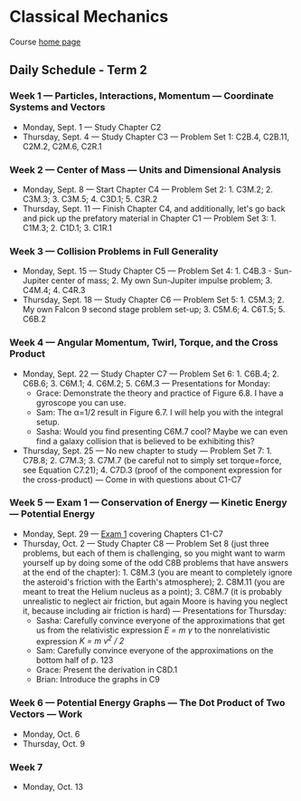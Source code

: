 # Classical Mechanics

Course [home page](./)

## Daily Schedule - Term 2

### Week 1 &mdash; Particles, Interactions, Momentum &mdash; Coordinate Systems and Vectors

* Monday, Sept. 1 &mdash; Study Chapter C2
* Thursday, Sept. 4 &mdash; Study Chapter C3 &mdash; Problem Set 1: C2B.4, C2B.11, C2M.2, C2M.6, C2R.1

### Week 2 &mdash; Center of Mass &mdash; Units and Dimensional Analysis

* Monday, Sept. 8 &mdash; Start Chapter C4 &mdash; Problem Set 2: 1. C3M.2; 2. C3M.3; 3. C3M.5; 4. C3D.1; 5. C3R.2
* Thursday, Sept. 11 &mdash; Finish Chapter C4, and additionally, let's go back and pick up the prefatory material in Chapter C1 &mdash; Problem Set 3: 1. C1M.3; 2. C1D.1; 3. C1R.1

### Week 3 &mdash; Collision Problems in Full Generality

* Monday, Sept. 15 &mdash; Study Chapter C5 &mdash; Problem Set 4: 1. C4B.3 - Sun-Jupiter center of mass; 2. My own Sun-Jupiter impulse problem; 3. C4M.4; 4. C4R.3
* Thursday, Sept. 18 &mdash; Study Chapter C6 &mdash; Problem Set 5: 1. C5M.3; 2. My own Falcon 9 second stage problem set-up; 3. C5M.6; 4. C6T.5; 5. C6B.2

### Week 4 &mdash; Angular Momentum, Twirl, Torque, and the Cross Product

* Monday, Sept. 22 &mdash; Study Chapter C7 &mdash; Problem Set 6: 1. C6B.4; 2. C6B.6; 3. C6M.1; 4. C6M.2; 5. C6M.3 &mdash; Presentations for Monday:
    * Grace: Demonstrate the theory and practice of Figure 6.8. I have a gyroscope you can use.
	* Sam: The &alpha;=1/2 result in Figure 6.7. I will help you with the integral setup.
	* Sasha: Would you find presenting C6M.7 cool? Maybe we can even find a galaxy collision that is believed to be exhibiting this?
* Thursday, Sept. 25 &mdash; No new chapter to study &mdash; Problem Set 7: 1. C7B.8; 2. C7M.3; 3. C7M.7 (be careful not to simply set torque=force, see Equation C7.21); 4. C7D.3 (proof of the component expression for the cross-product) &mdash; Come in with questions about C1-C7

### Week 5 &mdash; Exam 1 &mdash; Conservation of Energy &mdash; Kinetic Energy &mdash; Potential Energy

* Monday, Sept. 29 &mdash; [Exam 1](./exams/Exam1.nb.pdf) covering Chapters C1-C7
* Thursday, Oct. 2 &mdash; Study Chapter C8 &mdash; Problem Set 8 (just three problems, but each of them is challenging, so you might want to warm yourself up by doing some of the odd C8B problems that have answers at the end of the chapter): 1. C8M.3 (you are meant to completely ignore the asteroid's friction with the Earth's atmosphere); 2. C8M.11 (you are meant to treat the Helium nucleus as a point); 3. C8M.7 (it is probably unrealistic to neglect air friction, but again Moore is having you neglect it, because including air friction is hard) &mdash; Presentations for Thursday:
	* Sasha: Carefully convince everyone of the approximations that get us from the relativistic expression *E = m &gamma;* to the nonrelativistic expression *K = m v<sup>2</sup> / 2*
	* Sam: Carefully convince everyone of the approximations on the bottom half of p. 123
	* Grace: Present the derivation in C8D.1
	* Brian: Introduce the graphs in C9

### Week 6 &mdash; Potential Energy Graphs &mdash; The Dot Product of Two Vectors &mdash; Work

* Monday, Oct. 6
* Thursday, Oct. 9

### Week 7

* Monday, Oct. 13
